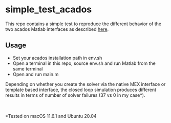 # simple_test_acados

This repo contains a simple test to reproduce the different behavior of the two acados Matlab interfaces as described [here](https://discourse.acados.org/t/different-behavior-in-acados-ocp-and-code-generation/639).


## Usage

 - Set your acados installation path in env.sh
 - Open a terminal in this repo, source env.sh and run Matlab from the same terminal
 - Open and run main.m
 
 Depending on whether you create the solver via the native MEX interface or template based interface, the closed loop simulation produces different results in terms of number of solver failures (37 vs 0 in my case*).

\
\
\*Tested on macOS 11.6.1 and Ubuntu 20.04
